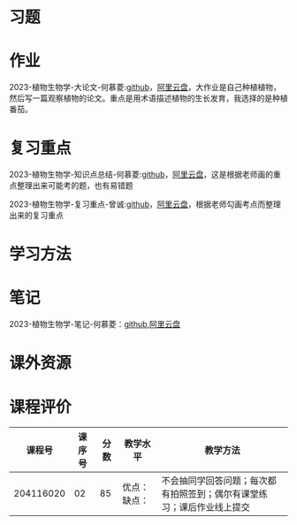 # 习题

# 作业

2023-植物生物学-大论文-何慕菱:[github](https://github.com/HeMuling/SCU-Biology-Guide/blob/main/大一下/植物生物学/作业/2023-植物生物学-大论文-何慕菱.pdf)，[阿里云盘](https://www.aliyundrive.com/s/vZDnodpu7Za)，大作业是自己种植植物，然后写一篇观察植物的论文。重点是用术语描述植物的生长发育，我选择的是种植番茄。

# 复习重点

2023-植物生物学-知识点总结-何慕菱:[github](https://github.com/HeMuling/SCU-Biology-Guide/blob/main/大一下/植物生物学/复习重点/2023-植物生物学-知识点总结-何慕菱.pdf)，[阿里云盘](https://www.aliyundrive.com/s/s7W8Hzr8EFu)，这是根据老师画的重点整理出来可能考的题，也有易错题

2023-植物生物学-复习重点-曾诚:[github](https://github.com/SCUBioGuide/SCU-Biology-Guide/blob/main/大一下/植物生物学/复习重点/2023-植物生物学-复习重点-曾诚.doc)，[阿里云盘](https://www.aliyundrive.com/s/m6zdJSYVPtF)，根据老师勾画考点而整理出来的复习重点

# 学习方法

# 笔记

2023-植物生物学-笔记-何慕菱：[github](https://github.com/HeMuling/SCU-Biology-Guide/blob/main/大一下/植物生物学/笔记/2023-植物生物学-笔记-何慕菱.pdf),[阿里云盘](https://www.aliyundrive.com/s/s7W8Hzr8EFu)

# 课外资源

# 课程评价

| 课程号 | 课序号 | 分数 | 教学水平 | 教学方法 |
|-------|-------|-----|---------|---------|
| 204116020 | 02 | 85 | 优点：缺点： | 不会抽同学回答问题；每次都有拍照签到；偶尔有课堂练习；课后作业线上提交 |